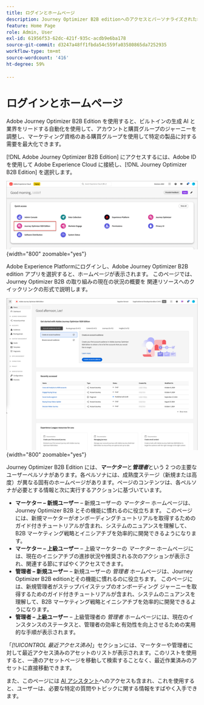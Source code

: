 ```yaml
---
title: ログインとホームページ
description: Journey Optimizer B2B editionへのアクセスとパーソナライズされたホームページの操作 – クイックアクセスと AI アシスタントを使用した、マーケターや管理者向けの様々なビュー。
feature: Home Page
role: Admin, User
exl-id: 61956f53-62dc-421f-935c-acdb9e6ba178
source-git-commit: d3247a48ff1fbda54c559fa03580865da7252935
workflow-type: tm+mt
source-wordcount: '416'
ht-degree: 59%

---
```


# ログインとホームページ

Adobe Journey Optimizer B2B Edition を使用すると、ビルトインの生成 AI と業界をリードする自動化を使用して、アカウントと購買グループのジャーニーを調整し、マーケティング資格のある購買グループを使用して特定の製品に対する需要を最大化できます。

<!-- Requirements?
-->
[!DNL Adobe Journey Optimizer B2B Edition] にアクセスするには、Adobe ID を使用して Adobe Experience Cloud に接続し、[!DNL Journey Optimizer B2B Edition] を選択します。

![Adobe Experience Platform アプリ](./assets/experience-cloud-apps.png){width="800" zoomable="yes"}

Adobe Experience Platformにログインし、Adobe Journey Optimizer B2B edition アプリを選択すると、ホームページが表示されます。 このページでは、Journey Optimizer B2B の取り組みの現在の状況の概要を <!-- refined insights and--> 関連リソースへのクイックリンクの形式で説明します。<!-- It also provides information about the ideal next action to take and where to find the comprehensive set of tutorials and documentation. -->

![Journey Optimizer B2B Edition ホームページ](./assets/home-page.png){width="800" zoomable="yes"}

Journey Optimizer B2B Edition には、_&#x200B;**マーケター**&#x200B;_&#x200B;と&#x200B;_&#x200B;**管理者**&#x200B;_&#x200B;という 2 つの主要なユーザーペルソナがあります。各ペルソナには、成熟度ステージ（新規または高度）が異なる固有のホームページがあります。ページのコンテンツは、各ペルソナが必要とする情報と次に実行するアクションに基づいています。

* **マーケター – 新規ユーザー** – 新規ユーザーの _マーケター_ ホームページは、Journey Optimizer B2B とその機能に慣れるのに役立ちます。 このページには、新規マーケターがオンボーディングチュートリアルを取得するためのガイド付きチュートリアルが含まれ、システムのニュアンスを理解して、B2B マーケティング戦略とイニシアチブを効率的に開発できるようになります。
* **マーケター – 上級ユーザー** – 上級マーケターの _マーケター_ ホームページには、現在のイニシアチブの進捗状況や推奨される次のアクションが表示され、関連する節にすばやくアクセスできます。
* **管理者 – 新規ユーザー** – 新規ユーザーの _管理者_ ホームページは、Journey Optimizer B2B editionとその機能に慣れるのに役立ちます。 このページには、新規管理者がステップバイステップのオンボーディング ジャーニーを取得するためのガイド付きチュートリアルが含まれ、システムのニュアンスを理解して、B2B マーケティング戦略とイニシアチブを効率的に開発できるようになります。
* **管理者 – 上級ユーザー** – 上級管理者の _管理者_ ホームページには、現在のインスタンスのステータスと、管理者の効率と有効性を向上させるための実用的な手順が表示されます。

「_[!UICONTROL 最近アクセス済み]_」セクションには、マーケターや管理者に対して最近アクセス済みのアセットのリストが表示されます。このリストを使用すると、一連のアセットページを移動して検索することなく、最近作業済みのアセットに直接移動できます。

また、このページには [AI アシスタント](./ai-assistant/ai-assistant-overview.md)へのアクセスも含まれ、これを使用すると、ユーザーは、必要な特定の質問やトピックに関する情報をすばやく入手できます。<!-- and to obtain specific recommendations for their challenges or objectives-->

<!-- 

## Marketer - new user

The Marketer home page for a new user consists of three rows that assist the marketer in getting accustomed to Journey Optimizer B2B and its capabilities. It also provides a view of the latest journeys that have been created, which can serve as a starting point for a new user.

The first row consists of a guided walkthrough for the new marketer to obtain an onboarding walkthrough so that they can understand the nuances of the system and become efficient in developing B2B marketing strategies and initiatives.

The second row consists of the recent AJO B2B journeys that have been created across the platform so that the marketer can get inspiration for the best practices to create an account journey.

The third row consists of the learning resources that can help a marketer gain more information on a specific topic.

## Marketer - advanced user

The Marketer home page for an advanced marketer consists of four rows that assists the marketer in obtaining more information on the current progress of the initiatives and on specific actions and on the next best action to be taken along with quick access to relevant sections.

The first row consists of the next set of actions that a B2B marketer can take based on the previous actions taken and the current state of the initiative, which provides a prompt for the user to make the next move that would align to the objective of the initiatives and help them reach the goals quickly.

The second row consists of the most recent assets accessed by the marketer to make it easier for the marketer to locate them and make updates to the same.

The third row consists of the Key Performance Indicators that can help the marketer gauge the overall performance of the marketing initiatives.

The fourth row consists of the learning resources that can help a marketer gain more information on a specific topic.

## Administrator - new user

The _Admin_ home page for a new administrator consists of three rows that assists the administrator in getting accustomed to Journey Optimizer B2B Edition and its capabilities, and provides a view of the latest journeys that have been created that can serve as a starting point for a new user.

The first row consists of a guided walkthrough for the new marketer to obtain a step-by-step onboarding journey to understand the nuances of the system and become efficient in developing B2B marketing strategies and initiatives with AJO B2B.

The second row consists of the recent assets used by the B2B marketers in a single table to make it easier for the administrator to know which assets are currently under focus.

The third row consists of the learning resources that would help an administrator gain more information on a specific topic.

## Administrator - advanced user

The _Admin_ home page for an advanced administrator consists of four rows that assists the administrator in obtaining more information about the current status of the instance and on specific actions that can be taken to make it more efficient and effective for the marketers.

The first row consists of the next set of actions that an administrator can take based on the previous actions taken and the current state of the instance. It serves as a prompt for the administrator to make the necessary updates to the parameters of the instances such as user permissions or any specific module configurations.

The second row consists of the recent assets used by the B2B marketers in a single table to make it easier for the administrator to know which assets are currently under focus.

The third row consists of the Key Performance Indicators that would help the administrators gauge the progress of the instance in terms of operational parameters such as users and usage.

The fourth row consists of the learning resources that would help the administrator gain more information on a specific topic.

-->